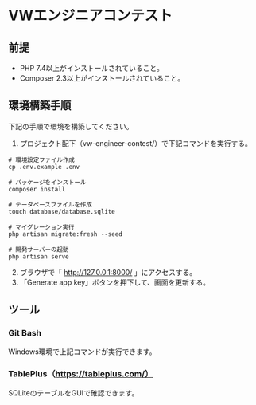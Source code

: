 # VWエンジニアコンテスト

## 前提
* PHP 7.4以上がインストールされていること。
* Composer 2.3以上がインストールされていること。

## 環境構築手順
下記の手順で環境を構築してください。

1. プロジェクト配下（vw-engineer-contest/）で下記コマンドを実行する。
```
# 環境設定ファイル作成
cp .env.example .env
```
```
# パッケージをインストール
composer install
```
```
# データベースファイルを作成
touch database/database.sqlite
```
```
# マイグレーション実行
php artisan migrate:fresh --seed
```
```
# 開発サーバーの起動
php artisan serve
```
2. ブラウザで「 http://127.0.0.1:8000/ 」にアクセスする。
1. 「Generate app key」ボタンを押下して、画面を更新する。

## ツール
### Git Bash
Windows環境で上記コマンドが実行できます。

### TablePlus（https://tableplus.com/）
SQLiteのテーブルをGUIで確認できます。
